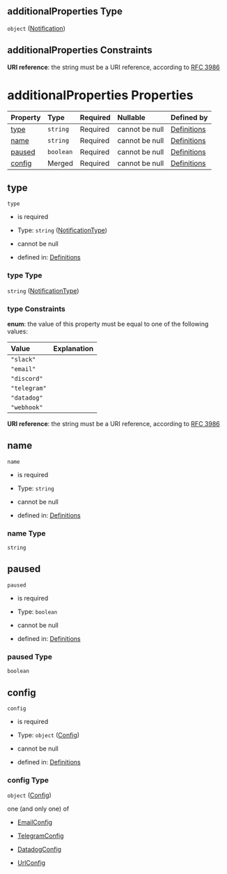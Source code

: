 ## additionalProperties Type

`object` ([Notification](definitions-definitions-notification.md))

## additionalProperties Constraints

**URI reference**: the string must be a URI reference, according to [RFC 3986](https://tools.ietf.org/html/rfc3986 "check the specification")

# additionalProperties Properties

| Property          | Type      | Required | Nullable       | Defined by                                                                                                                       |
| :---------------- | :-------- | :------- | :------------- | :------------------------------------------------------------------------------------------------------------------------------- |
| [type](#type)     | `string`  | Required | cannot be null | [Definitions](definitions-definitions-notificationtype.md "#/definitions/notification/properties/type")                 |
| [name](#name)     | `string`  | Required | cannot be null | [Definitions](definitions-definitions-notification-properties-name.md "#/definitions/notification/properties/name")     |
| [paused](#paused) | `boolean` | Required | cannot be null | [Definitions](definitions-definitions-notification-properties-paused.md "#/definitions/notification/properties/paused") |
| [config](#config) | Merged    | Required | cannot be null | [Definitions](definitions-definitions-notification-properties-config.md "#/definitions/notification/properties/config") |

## type



`type`

*   is required

*   Type: `string` ([NotificationType](definitions-definitions-notificationtype.md))

*   cannot be null

*   defined in: [Definitions](definitions-definitions-notificationtype.md "#/definitions/notification/properties/type")

### type Type

`string` ([NotificationType](definitions-definitions-notificationtype.md))

### type Constraints

**enum**: the value of this property must be equal to one of the following values:

| Value        | Explanation |
| :----------- | :---------- |
| `"slack"`    |             |
| `"email"`    |             |
| `"discord"`  |             |
| `"telegram"` |             |
| `"datadog"`  |             |
| `"webhook"`  |             |

**URI reference**: the string must be a URI reference, according to [RFC 3986](https://tools.ietf.org/html/rfc3986 "check the specification")

## name



`name`

*   is required

*   Type: `string`

*   cannot be null

*   defined in: [Definitions](definitions-definitions-notification-properties-name.md "#/definitions/notification/properties/name")

### name Type

`string`

## paused



`paused`

*   is required

*   Type: `boolean`

*   cannot be null

*   defined in: [Definitions](definitions-definitions-notification-properties-paused.md "#/definitions/notification/properties/paused")

### paused Type

`boolean`

## config



`config`

*   is required

*   Type: `object` ([Config](definitions-definitions-notification-properties-config.md))

*   cannot be null

*   defined in: [Definitions](definitions-definitions-notification-properties-config.md "#/definitions/notification/properties/config")

### config Type

`object` ([Config](definitions-definitions-notification-properties-config.md))

one (and only one) of

*   [EmailConfig](definitions-definitions-emailconfig.md "check type definition")

*   [TelegramConfig](definitions-definitions-telegramconfig.md "check type definition")

*   [DatadogConfig](definitions-definitions-datadogconfig.md "check type definition")

*   [UrlConfig](definitions-definitions-urlconfig.md "check type definition")
